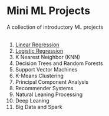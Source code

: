 # Mini ML Projects<br>
A collection of introductory ML projects<br><br>
1.	[Linear Regression](/01-Linear-Regression/Linear-Regression-Project.ipynb)
2.	[Logistic Regression](/02-Logistic-Regression/Logistic-Regression-Project.ipynb)
3.	K Nearest Neighbor (KNN)
4.	Decision Trees and Random Forests
5.	Support Vector Machines
6.  K-Means Clustering
7.	Principal Component Analysis
8.	Recommender Systems
9.  Natural Leaning Processing
10.	Deep Leaning
11.	Big Data and Spark
